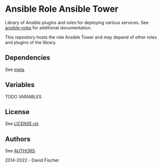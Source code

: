 # Ansible Role Ansible Tower

Library of Ansible plugins and roles for deploying various services.
See [ansible-roles](https://github.com/davidfischer-ch/ansible-roles) for additional documentation.

This repository hosts the role Ansible Tower and may depend of other roles and plugins of the library.

## Dependencies

See [meta](meta/main.yml).

## Variables

TODO VARIABLES

## License

See [LICENSE.rst](LICENSE.rst).

## Authors

See [AUTHORS](AUTHORS).

2014-2022 - David Fischer
